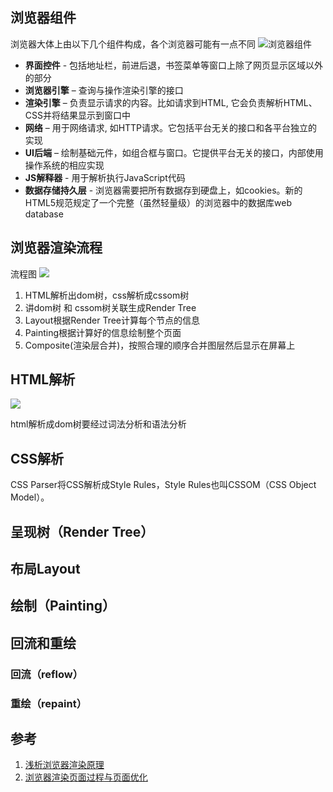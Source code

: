 ## 浏览器组件

浏览器大体上由以下几个组件构成，各个浏览器可能有一点不同
![浏览器组件](https://s2.ax1x.com/2019/07/01/Z3XULq.png)

* **界面控件** - 包括地址栏，前进后退，书签菜单等窗口上除了网页显示区域以外的部分
* **浏览器引擎** – 查询与操作渲染引擎的接口
* **渲染引擎** – 负责显示请求的内容。比如请求到HTML, 它会负责解析HTML、CSS并将结果显示到窗口中
* **网络** – 用于网络请求, 如HTTP请求。它包括平台无关的接口和各平台独立的实现
* **UI后端** – 绘制基础元件，如组合框与窗口。它提供平台无关的接口，内部使用操作系统的相应实现
* **JS解释器** - 用于解析执行JavaScript代码
* **数据存储持久层** - 浏览器需要把所有数据存到硬盘上，如cookies。新的HTML5规范规定了一个完整（虽然轻量级）的浏览器中的数据库web database


## 浏览器渲染流程

流程图
![](https://s2.ax1x.com/2019/07/01/Z8uge0.png)
 1. HTML解析出dom树，css解析成cssom树
 2. 讲dom树 和 cssom树关联生成Render Tree
 3. Layout根据Render Tree计算每个节点的信息
 4. Painting根据计算好的信息绘制整个页面
 5. Composite(渲染层合并)，按照合理的顺序合并图层然后显示在屏幕上
## HTML解析

![](https://s2.ax1x.com/2019/07/01/Z816at.png)

html解析成dom树要经过词法分析和语法分析

## CSS解析
CSS Parser将CSS解析成Style Rules，Style Rules也叫CSSOM（CSS Object Model）。

## 呈现树（Render Tree）
## 布局Layout
## 绘制（Painting）
## 回流和重绘
### 回流（reflow）
### 重绘（repaint）
## 参考
1. [浅析浏览器渲染原理](https://segmentfault.com/a/1190000012960187)
2. [浏览器渲染页面过程与页面优化](https://segmentfault.com/a/1190000010298038)

